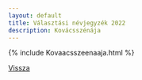 ```yaml
---
layout: default
title: Választási névjegyzék 2022
description: Kovácsszénája
---
```


{% include Kovaacsszeenaaja.html %}

[Vissza](./)